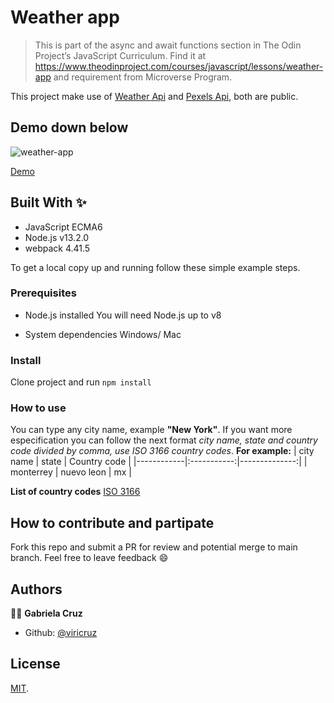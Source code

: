 # Weather app

> This is part of the async and await functions section in The Odin Project’s JavaScript Curriculum. Find it at https://www.theodinproject.com/courses/javascript/lessons/weather-app and requirement from Microverse Program.

This project make use of [Weather Api](https://openweathermap.org/api) and [Pexels Api](https://www.pexels.com/api/documentation/), both are public.

## Demo down below
<p>
  <img src="https://lh4.googleusercontent.com/V9JTmaoR-U1sGN0ASTfB5ucKilGIZXCnuhxWJ9R_esYTpbQ5nHh19XNNlqAck0l4yvvXYuLC_K5Hms_yBH3P3dYdaFCF-LBB7dmfeYR3=s1588" alt="weather-app" />
</p>

[Demo](https://viricruz.github.io/weather-app/)

## Built With ✨

- JavaScript ECMA6
- Node.js v13.2.0
- webpack 4.41.5

To get a local copy up and running follow these simple example steps.

### Prerequisites
* Node.js installed
You will need Node.js up to v8

* System dependencies
Windows/ Mac


### Install
Clone project and run
`npm install`

### How to use
You can type any city name, example **"New York"**. If you want more especification you can follow the next format
_city name, state and country code divided by comma, use ISO 3166 country codes_. **For example:**
| city name  |    state    |  Country code |
|------------|:-----------:|--------------:|
| monterrey  | nuevo leon  |      mx       |

**List of country codes** [ISO 3166](https://en.wikipedia.org/wiki/List_of_ISO_3166_country_codes)

## How to contribute and partipate
Fork this repo and submit a PR for review and potential merge to main branch. Feel free to leave feedback :smile:


## Authors

👨‍💻 **Gabriela Cruz**

- Github: [@viricruz](https://github.com/viricruz)

## License

[MIT](LICENSE).
